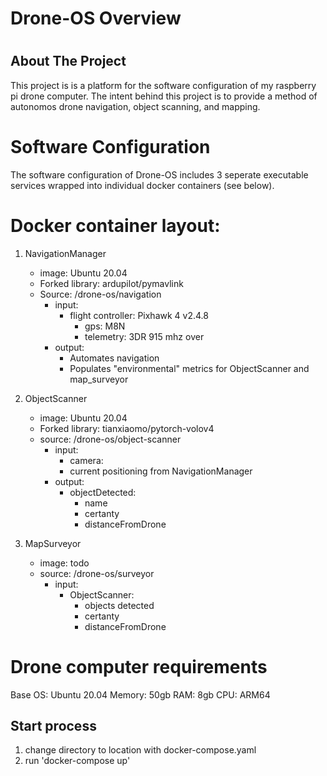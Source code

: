 # Drone-OS Overview
# 

## About The Project
This project is is a platform for the software configuration of my raspberry pi drone computer. The intent behind this project is to provide a method of autonomos drone navigation, object scanning, and mapping.

# Software Configuration
The software configuration of Drone-OS includes 3 seperate executable services wrapped into individual docker containers (see below).

# Docker container layout:
1. NavigationManager
    - image: Ubuntu 20.04
    - Forked library: ardupilot/pymavlink
    - Source: /drone-os/navigation
        - input:
            - flight controller: Pixhawk 4 v2.4.8
                - gps: M8N
                - telemetry: 3DR 915 mhz over
        - output:
            - Automates navigation
            - Populates "environmental" metrics for ObjectScanner and map_surveyor

2. ObjectScanner
    - image: Ubuntu 20.04
    - Forked library: tianxiaomo/pytorch-volov4
    - source: /drone-os/object-scanner
        - input: 
            - camera: 
            - current positioning from NavigationManager
        - output: 
            - objectDetected: 
                - name
                - certanty
                - distanceFromDrone

3. MapSurveyor
    - image: todo
    - source: /drone-os/surveyor
        - input:
            - ObjectScanner: 
                - objects detected
                - certanty
                - distanceFromDrone


# Drone computer requirements
Base OS: Ubuntu 20.04
Memory: 50gb
RAM: 8gb
CPU: ARM64

## Start process
1. change directory to location with docker-compose.yaml
2. run 'docker-compose up'


